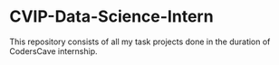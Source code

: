 # CVIP-Data-Science-Intern
This repository consists of all my task projects done in the duration of CodersCave internship. 
